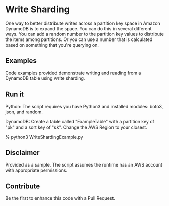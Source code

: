 # Write Sharding 
One way to better distribute writes across a partition key space in Amazon DynamoDB is to expand the space. You can do this in several different ways. You can add a random number to the partition key values to distribute the items among partitions. Or you can use a number that is calculated based on something that you're querying on.

## Examples
Code examples provided demonstrate writing and reading from a DynamoDB table using write sharding.

## Run it
Python: The script requires you have Python3 and installed modules: boto3, json, and random.

DynamoDB: Create a table called "ExampleTable" with a partition key of "pk" and a sort key of "sk". Change the AWS Region to your closest.

% python3 WriteShardingExample.py

## Disclaimer
Provided as a sample. The script assumes the runtime has an AWS account with appropriate permissions.

## Contribute
Be the first to enhance this code with a Pull Request.
